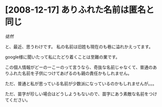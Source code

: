 # [2008-12-17] ありふれた名前は匿名と同じ
_徒然_

と、最近、思うわけです。
私の名前は旧姓も現在のも巷に溢れかえってます。

google様に聞いたって私にたどり着くことは至難の業です。

この個人情報がどーのーこーのって言うなら、奇抜な名前じゃなくて、普通のありふれた名前を子供につけてあげるのも親の責任かもしれません。

ただ、普通と私が思っている名前が少数派になっているのかもしれませんが。。。

ただ、苗字が珍しい場合はどうしようもないので、苗字にあう素敵な名前をつけてください。

